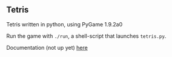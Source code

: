 ## Tetris

Tetris written in python, using PyGame 1.9.2a0

Run the game with `./run`, a shell-script that launches `tetris.py`.

Documentation (not up yet) [here]("www.johnloeber.com/docs/tetris.html")
